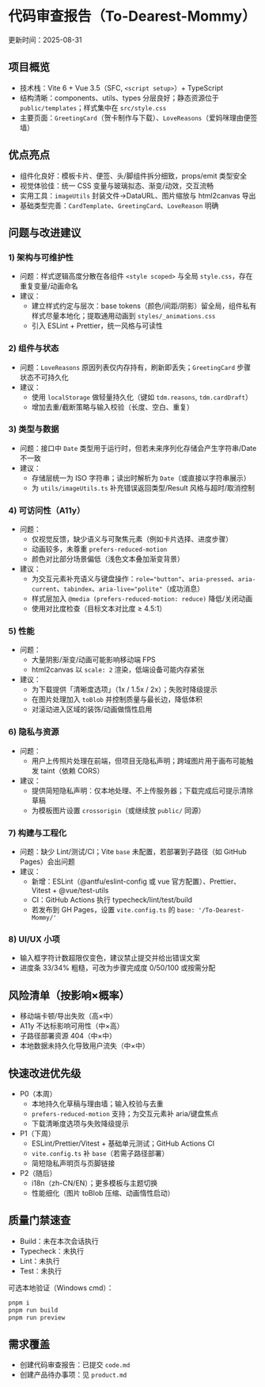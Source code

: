 # 代码审查报告（To-Dearest-Mommy）

更新时间：2025-08-31

## 项目概览
- 技术栈：Vite 6 + Vue 3.5（SFC, `<script setup>`）+ TypeScript
- 结构清晰：components、utils、types 分层良好；静态资源位于 `public/templates`；样式集中在 `src/style.css`
- 主要页面：`GreetingCard`（贺卡制作与下载）、`LoveReasons`（爱妈咪理由便签墙）

## 优点亮点
- 组件化良好：模板卡片、便签、头/脚组件拆分细致，props/emit 类型安全
- 视觉体验佳：统一 CSS 变量与玻璃拟态、渐变/动效，交互流畅
- 实用工具：`imageUtils` 封装文件->DataURL、图片缩放与 html2canvas 导出
- 基础类型完善：`CardTemplate`、`GreetingCard`、`LoveReason` 明确

## 问题与改进建议

### 1) 架构与可维护性
- 问题：样式逻辑高度分散在各组件 `<style scoped>` 与全局 `style.css`，存在重复变量/动画命名
- 建议：
  - 建立样式约定与层次：base tokens（颜色/间距/阴影）留全局，组件私有样式尽量本地化；提取通用动画到 `styles/_animations.css`
  - 引入 ESLint + Prettier，统一风格与可读性

### 2) 组件与状态
- 问题：`LoveReasons` 原因列表仅内存持有，刷新即丢失；`GreetingCard` 步骤状态不可持久化
- 建议：
  - 使用 `localStorage` 做轻量持久化（键如 `tdm.reasons`, `tdm.cardDraft`）
  - 增加去重/截断策略与输入校验（长度、空白、重复）

### 3) 类型与数据
- 问题：接口中 `Date` 类型用于运行时，但若未来序列化存储会产生字符串/Date 不一致
- 建议：
  - 存储层统一为 ISO 字符串；读出时解析为 `Date`（或直接以字符串展示）
  - 为 `utils/imageUtils.ts` 补充错误返回类型/Result 风格与超时/取消控制

### 4) 可访问性（A11y）
- 问题：
  - 仅视觉反馈，缺少语义与可聚焦元素（例如卡片选择、进度步骤）
  - 动画较多，未尊重 `prefers-reduced-motion`
  - 颜色对比部分场景偏低（浅色文本叠加渐变背景）
- 建议：
  - 为交互元素补充语义与键盘操作：`role="button"`、`aria-pressed`、`aria-current`、`tabindex`、`aria-live="polite"`（成功消息）
  - 样式层加入 `@media (prefers-reduced-motion: reduce)` 降低/关闭动画
  - 使用对比度检查（目标文本对比度 ≥ 4.5:1）

### 5) 性能
- 问题：
  - 大量阴影/渐变/动画可能影响移动端 FPS
  - html2canvas 以 `scale: 2` 渲染，低端设备可能内存紧张
- 建议：
  - 为下载提供「清晰度选项」（1x / 1.5x / 2x）；失败时降级提示
  - 在图片处理加入 `toBlob` 并控制质量与最长边，降低体积
  - 对滚动进入区域的装饰/动画做惰性启用

### 6) 隐私与资源
- 问题：
  - 用户上传照片处理在前端，但项目无隐私声明；跨域图片用于画布可能触发 taint（依赖 CORS）
- 建议：
  - 提供简短隐私声明：仅本地处理、不上传服务器；下载完成后可提示清除草稿
  - 为模板图片设置 `crossorigin`（或继续放 `public/` 同源）

### 7) 构建与工程化
- 问题：缺少 Lint/测试/CI；Vite `base` 未配置，若部署到子路径（如 GitHub Pages）会出问题
- 建议：
  - 新增：ESLint（@antfu/eslint-config 或 vue 官方配置）、Prettier、Vitest + @vue/test-utils
  - CI：GitHub Actions 执行 typecheck/lint/test/build
  - 若发布到 GH Pages，设置 `vite.config.ts` 的 `base: '/To-Dearest-Mommy/'`

### 8) UI/UX 小项
- 输入框字符计数超限仅变色，建议禁止提交并给出错误文案
- 进度条 33/34% 粗糙，可改为步骤完成度 0/50/100 或按需分配

## 风险清单（按影响×概率）
- 移动端卡顿/导出失败（高×中）
- A11y 不达标影响可用性（中×高）
- 子路径部署资源 404（中×中）
- 本地数据未持久化导致用户流失（中×中）

## 快速改进优先级
- P0（本周）
  - 本地持久化草稿与理由墙；输入校验与去重
  - `prefers-reduced-motion` 支持；为交互元素补 aria/键盘焦点
  - 下载清晰度选项与失败降级提示
- P1（下周）
  - ESLint/Prettier/Vitest + 基础单元测试；GitHub Actions CI
  - `vite.config.ts` 补 `base`（若需子路径部署）
  - 简短隐私声明页与页脚链接
- P2（随后）
  - i18n（zh-CN/EN）；更多模板与主题切换
  - 性能细化（图片 toBlob 压缩、动画惰性启动）

## 质量门禁速查
- Build：未在本次会话执行
- Typecheck：未执行
- Lint：未执行
- Test：未执行

可选本地验证（Windows cmd）：

```cmd
pnpm i
pnpm run build
pnpm run preview
```

## 需求覆盖
- 创建代码审查报告：已提交 `code.md`
- 创建产品待办事项：见 `product.md`
